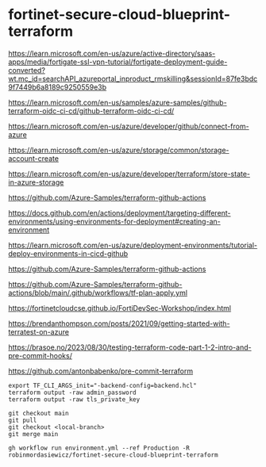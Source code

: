 # fortinet-secure-cloud-blueprint-terraform

https://learn.microsoft.com/en-us/azure/active-directory/saas-apps/media/fortigate-ssl-vpn-tutorial/fortigate-deployment-guide-converted?wt.mc_id=searchAPI_azureportal_inproduct_rmskilling&sessionId=87fe3bdc9f7449b6a8189c9250559e3b

https://learn.microsoft.com/en-us/samples/azure-samples/github-terraform-oidc-ci-cd/github-terraform-oidc-ci-cd/

https://learn.microsoft.com/en-us/azure/developer/github/connect-from-azure

https://learn.microsoft.com/en-us/azure/storage/common/storage-account-create

https://learn.microsoft.com/en-us/azure/developer/terraform/store-state-in-azure-storage

https://github.com/Azure-Samples/terraform-github-actions

https://docs.github.com/en/actions/deployment/targeting-different-environments/using-environments-for-deployment#creating-an-environment

https://learn.microsoft.com/en-us/azure/deployment-environments/tutorial-deploy-environments-in-cicd-github

https://github.com/Azure-Samples/terraform-github-actions

https://github.com/Azure-Samples/terraform-github-actions/blob/main/.github/workflows/tf-plan-apply.yml

https://fortinetcloudcse.github.io/FortiDevSec-Workshop/index.html

https://brendanthompson.com/posts/2021/09/getting-started-with-terratest-on-azure

https://brasoe.no/2023/08/30/testing-terraform-code-part-1-2-intro-and-pre-commit-hooks/

https://github.com/antonbabenko/pre-commit-terraform

```
export TF_CLI_ARGS_init="-backend-config=backend.hcl"
terraform output -raw admin_password
terraform output -raw tls_private_key
```

```
git checkout main
git pull
git checkout <local-branch>
git merge main
```

```
gh workflow run environment.yml --ref Production -R robinmordasiewicz/fortinet-secure-cloud-blueprint-terraform
```
